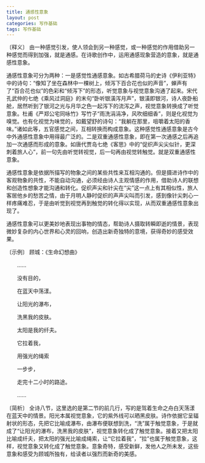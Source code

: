 ```yaml
---
title: 通感性意象
layout: post
categories: 写作基础
tags: 写作基础
---
```


〔释义〕 由一种感觉引发，使人领会到另一种感觉，或一种感觉的作用借助另一种感觉而得到加强，就是通感。在诗歌创作中，运用通感现象营造的意象，就是通感性意象。

通感性意象可分为两种：一是感觉性通感意象。如古希腊荷马的史诗《伊利亚特》中的诗句：“像知了坐在森林中一棵树上，倾泻下百合花也似的声音”，蝉声有了“百合花也似”的色彩和“倾泻下”的形态，听觉意象与视觉意象沟通了起来。宋代孔武仲的七绝《乘风过洞庭》的末句“卧听银潢泻月声”，银潢即银河，诗人夜卧船舱，居然听到了银河之光与月华之色一起泻下的流泻之声，视觉意象转换成了听觉意象。杜甫《严郑公宅同咏竹》写竹子“雨洗涓涓净，风吹细细香”，则是化视觉为嗅觉。也有化视觉为味觉的，如戴望舒的诗句：“我躺在那里，咀嚼着太阳的香味。”诸如此等，五官感觉之间，互相转换而构成意象。这种感觉性通感意象是古今中外通感性意象中用得最广泛的。二是双重通感性意象，即在第一次通感之后再追加一次通感而形成的意象。如唐代贾岛七绝《客思》中的“促织声尖尖似针，更深刺着旅人心”，前一句先由听觉转视觉，后一句再由视觉转触觉。就是双重通感性意象。

通感性意象是依据所描写的物象之间的某些共性来互相沟通的。但是摄进诗作中的客观物象的共性，不能自动沟通，必须经由诗人主观情感的作用，借助诗人的联想和创造性想象才能沟通和转化。促织声尖和针尖在“尖”这一点上有其相似性，旅人客居他乡的愁苦之情，由于月明人静时促织的声声尖叫而引发，感到像针尖刺心一样疼痛难忍，于是由听觉到视觉再到触觉的转化得以实现，从而双重通感性意象出现了。

通感性意象可以更美妙地表现出事物的情态，帮助诗人摄取转瞬即逝的情景，表现微妙复杂的内心世界和心灵的回响，创造出新奇独特的意境，获得奇妙的感受效果。

〔示例〕 顾城：《生命幻想曲》

　　……

　　没有目的，

　　在蓝天中荡漾。

　　让阳光的瀑布，

　　洗黑我的皮肤。

　　太阳是我的纤夫。

　　它拉着我，

　　用强光的绳索

　　一步步，

　　走完十二小时的路途。

　　……

〔简析〕 全诗八节，这里选的是第二节的前几行，写的是驾着生命之舟白天荡漾在蓝天中的情景。阳光本属视觉意象，它的紫外线可以晒黑皮肤。诗作依据它呈辐射状的形态，先把它比喻成瀑布，由瀑布便联想到洗，“洗”属于触觉意象，于是就成了“让阳光的瀑布，洗黑我的皮肤”，视觉意象转化成了触觉意象。接着又把太阳比喻成纤夫，把太阳的强光比喻成绳索，让“它拉着我”，“拉”也属于触觉意象，这样，视觉意象又转化成了触觉意象。意象奇特，感受新鲜，发他人之所未发，这些意象和感受为顾城所独有，给读者以强烈而新奇的美感。 